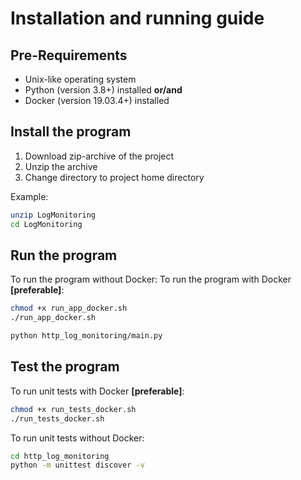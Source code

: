 # Installation and running guide

## Pre-Requirements
* Unix-like operating system
* Python (version 3.8+) installed **or/and**
* Docker (version 19.03.4+) installed

## Install the program
1. Download zip-archive of the project
2. Unzip the archive
3. Change directory to project home directory

Example:
```bash
unzip LogMonitoring
cd LogMonitoring
```

## Run the program

To run the program without Docker:
To run the program with Docker **[preferable]**:
```bash
chmod +x run_app_docker.sh
./run_app_docker.sh
```
```bash
python http_log_monitoring/main.py
```

## Test the program
To run unit tests with Docker **[preferable]**:
```bash
chmod +x run_tests_docker.sh
./run_tests_docker.sh
```
To run unit tests without Docker:
```bash
cd http_log_monitoring
python -m unittest discover -v
```

